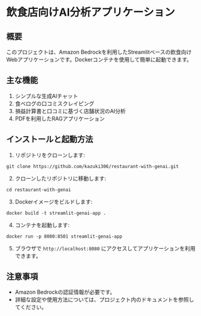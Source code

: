 # 飲食店向けAI分析アプリケーション

## 概要

このプロジェクトは、Amazon Bedrockを利用したStreamlitベースの飲食向けWebアプリケーションです。Dockerコンテナを使用して簡単に起動できます。

## 主な機能

1. シンプルな生成AIチャット
2. 食べログの口コミスクレイピング
3. 損益計算書と口コミに基づく店舗状況のAI分析
4. PDFを利用したRAGアプリケーション

## インストールと起動方法

1. リポジトリをクローンします:

```
git clone https://github.com/kazuki306/restaurant-with-genai.git
```

2. クローンしたリポジトリに移動します:

```
cd restaurant-with-genai 
```

3. Dockerイメージをビルドします:

```
docker build -t streamlit-genai-app .
```

4. コンテナを起動します:

```
docker run -p 8080:8501 streamlit-genai-app
```

5. ブラウザで `http://localhost:8080` にアクセスしてアプリケーションを利用できます。

## 注意事項

- Amazon Bedrockの認証情報が必要です。
- 詳細な設定や使用方法については、プロジェクト内のドキュメントを参照してください。
